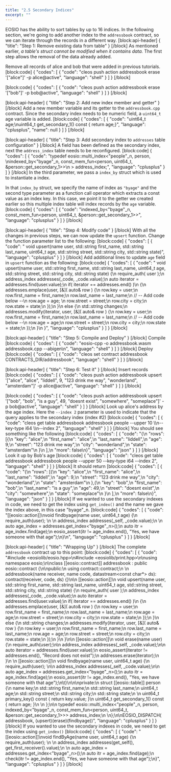 ```yaml
---
title: "2.5 Secondary Indices"
excerpt: ""
---
```

EOSIO has the ability to sort tables by up to 16 indices. In the following section, we're going to add another index to the `addressbook` contract, so we can iterate through the records in a different way. 
[block:api-header]
{
  "title": "Step 1: Remove existing data from table"
}
[/block]
As mentioned earlier, *a table's struct cannot be modified when it contains data.* The first step allows the removal of the data already added.

Remove all records of alice and bob that were added in previous tutorials. 
[block:code]
{
  "codes": [
    {
      "code": "cleos push action addressbook erase '[\"alice\"]' -p alice@active",
      "language": "shell"
    }
  ]
}
[/block]

[block:code]
{
  "codes": [
    {
      "code": "cleos push action addressbook erase '[\"bob\"]' -p bob@active",
      "language": "shell"
    }
  ]
}
[/block]

[block:api-header]
{
  "title": "Step 2: Add new index member and getter"
}
[/block]
Add a new member variable and its getter to the `addressbook.cpp` contract. Since the secondary index needs to be numeric field, a `uint64_t` age variable is added. 
[block:code]
{
  "codes": [
    {
      "code": "uint64_t age;\nuint64_t get_secondary_1() const { return age;}",
      "language": "cplusplus",
      "name": null
    }
  ]
}
[/block]

[block:api-header]
{
  "title": "Step 3: Add secondary index to `addresses` table configuration"
}
[/block]
A field has been defined as the secondary index, next the  `address_index` table needs to be reconfigured.
[block:code]
{
  "codes": [
    {
      "code": "typedef eosio::multi_index<\"people\"_n, person, \nindexed_by<\"byage\"_n, const_mem_fun<person, uint64_t, &person::get_secondary_1>>\n  > address_index;",
      "language": "cplusplus"
    }
  ]
}
[/block]
In the third parameter, we pass a `index_by` struct which is used to instantiate a index. 

In that `index_by` struct, we specify the name of index as `"byage"` and the second type parameter as a function call operator which extracts a const value as an index key. In this case, we point it to the getter we created earlier so this multiple index table will index records by the `age` variable.
[block:code]
{
  "codes": [
    {
      "code": "indexed_by<\"byage\"_n, const_mem_fun<person, uint64_t, &person::get_secondary_1>>",
      "language": "cplusplus"
    }
  ]
}
[/block]

[block:api-header]
{
  "title": "Step 4: Modify code"
}
[/block]
With all the changes in previous steps, we can now update the `upsert` function. Change the function parameter list to the following:
[block:code]
{
  "codes": [
    {
      "code": "  void upsert(name user, std::string first_name, std::string last_name, uint64_t age, std::string street, std::string city, std::string state)",
      "language": "cplusplus"
    }
  ]
}
[/block]
Add additional lines to update `age` field in `upsert` function as the following:
[block:code]
{
  "codes": [
    {
      "code": "  void upsert(name user, std::string first_name, std::string last_name, uint64_t age, std::string street, std::string city, std::string state) {\n    require_auth( user );\n    address_index addresses(_code, _code.value);\n    auto iterator = addresses.find(user.value);\n    if( iterator == addresses.end() )\n    {\n      addresses.emplace(user, [&]( auto& row ) {\n       row.key = user;\n       row.first_name = first_name;\n       row.last_name = last_name;\n       // -- Add code below --\n       row.age = age; \n       row.street = street;\n       row.city = city;\n       row.state = state;\n      });\n    }\n    else {\n      std::string changes;\n      addresses.modify(iterator, user, [&]( auto& row ) {\n        row.key = user;\n        row.first_name = first_name;\n        row.last_name = last_name;\n        // -- Add code below --\n        row.age = age;\n        row.street = street;\n        row.city = city;\n        row.state = state;\n      });\n    }\n  }",
      "language": "cplusplus"
    }
  ]
}
[/block]

[block:api-header]
{
  "title": "Step 5: Compile and Deploy"
}
[/block]
Compile
[block:code]
{
  "codes": [
    {
      "code": "eosio-cpp -o addressbook.wasm addressbook.cpp --abigen\n",
      "language": "shell"
    }
  ]
}
[/block]
Deploy
[block:code]
{
  "codes": [
    {
      "code": "cleos set contract addressbook CONTRACTS_DIR/addressbook",
      "language": "shell"
    }
  ]
}
[/block]

[block:api-header]
{
  "title": "Step 6: Test it"
}
[/block]
Insert records
[block:code]
{
  "codes": [
    {
      "code": "cleos push action addressbook upsert '[\"alice\", \"alice\", \"liddell\", 9, \"123 drink me way\", \"wonderland\", \"amsterdam\"]' -p alice@active",
      "language": "shell"
    }
  ]
}
[/block]

[block:code]
{
  "codes": [
    {
      "code": "cleos push action addressbook upsert '[\"bob\", \"bob\", \"is a guy\", 49, \"doesnt exist\", \"somewhere\", \"someplace\"]' -p bob@active",
      "language": "shell"
    }
  ]
}
[/block]
Look up alice's address by the age index. Here the `--index 2` parameter is used to indicate that the query applies to the secondary index (index #2)
[block:code]
{
  "codes": [
    {
      "code": "cleos get table addressbook addressbook people --upper 10 \\\n--key-type i64 \\\n--index 2",
      "language": "shell"
    }
  ]
}
[/block]
You should see something like the following
[block:code]
{
  "codes": [
    {
      "code": "{\n  \"rows\": [{\n      \"key\": \"alice\",\n      \"first_name\": \"alice\",\n      \"last_name\": \"liddell\",\n      \"age\": 9,\n      \"street\": \"123 drink me way\",\n      \"city\": \"wonderland\",\n      \"state\": \"amsterdam\"\n    }\n  ],\n  \"more\": false\n}",
      "language": "json"
    }
  ]
}
[/block]
Look it up by Bob's age
[block:code]
{
  "codes": [
    {
      "code": "cleos get table addressbook addressbook people --upper 50 --key-type i64 --index 2",
      "language": "shell"
    }
  ]
}
[/block]
It should return
[block:code]
{
  "codes": [
    {
      "code": "{\n  \"rows\": [{\n      \"key\": \"alice\",\n      \"first_name\": \"alice\",\n      \"last_name\": \"liddell\",\n      \"age\": 9,\n      \"street\": \"123 drink me way\",\n      \"city\": \"wonderland\",\n      \"state\": \"amsterdam\"\n    },{\n      \"key\": \"bob\",\n      \"first_name\": \"bob\",\n      \"last_name\": \"is a guy\",\n      \"age\": 49,\n      \"street\": \"doesnt exist\",\n      \"city\": \"somewhere\",\n      \"state\": \"someplace\"\n    }\n  ],\n  \"more\": false\n}",
      "language": "json"
    }
  ]
}
[/block]
If we wanted to use the secondary indexes in code, we need to get the index using `get_index()` and the name we gave the index above, in this case "byage"_n.
[block:code]
{
  "codes": [
    {
      "code": "[[eosio::action]]\nvoid findbyage(name user, uint64_t age) {\n require_auth(user); \n \n address_index addresses(_self, _code.value);\n \n auto age_index = addresses.get_index<\"byage\"_n>();\n auto itr = age_index.find(age);\n eosio_assert(itr != age_index.end(), \"Yes, we have someone with that age\");\n}\n",
      "language": "cplusplus"
    }
  ]
}
[/block]

[block:api-header]
{
  "title": "Wrapping Up"
}
[/block]
The complete `addressbook` contract up to this point:
[block:code]
{
  "codes": [
    {
      "code": "#include <eosiolib/eosio.hpp>\n#include <eosiolib/print.hpp>\n\nusing namespace eosio;\n\nclass [[eosio::contract]] addressbook : public eosio::contract {\n\npublic:\n  using contract::contract;\n  \n  addressbook(name receiver, name code,  datastream<const char*> ds): contract(receiver, code, ds) {}\n\n  [[eosio::action]]\n  void upsert(name user, std::string first_name, std::string last_name, uint64_t age, std::string street, std::string city, std::string state) {\n    require_auth( user );\n    address_index addresses(_code, _code.value);\n    auto iterator = addresses.find(user.value);\n    if( iterator == addresses.end() )\n    {\n      addresses.emplace(user, [&]( auto& row ) {\n       row.key = user;\n       row.first_name = first_name;\n       row.last_name = last_name;\n       row.age = age;\n       row.street = street;\n       row.city = city;\n       row.state = state;\n      });\n    }\n    else {\n      std::string changes;\n      addresses.modify(iterator, user, [&]( auto& row ) {\n        row.key = user;\n        row.first_name = first_name;\n        row.last_name = last_name;\n        row.age = age;\n        row.street = street;\n        row.city = city;\n        row.state = state;\n      });\n    }\n  }\n\n  [[eosio::action]]\n  void erase(name user) {\n    require_auth(user);\n\n    address_index addresses(_self, _code.value);\n\n    auto iterator = addresses.find(user.value);\n    eosio_assert(iterator != addresses.end(), \"Record does not exist\");\n    addresses.erase(iterator);\n  }\n  \n  [[eosio::action]]\n  void findbyage(name user, uint64_t age) {\n   require_auth(user); \n\n   address_index addresses(_self, _code.value);\n\n   auto age_index = addresses.get_index<\"byage\"_n>();\n   auto itr = age_index.find(age);\n   eosio_assert(itr != age_index.end(), \"Yes, we have someone with that age\");\n\t}\n\n\nprivate:\n  struct [[eosio::table]] person {\n    name key;\n    std::string first_name;\n    std::string last_name;\n    uint64_t age;\n    std::string street;\n    std::string city;\n    std::string state;\n  \n    uint64_t primary_key() const { return key.value; }\n    uint64_t get_secondary_1() const { return age; }\n  \n  };\n\n  typedef eosio::multi_index<\"people\"_n, person, indexed_by<\"byage\"_n, const_mem_fun<person, uint64_t, &person::get_secondary_1>>> address_index;\n  \n};\n\nEOSIO_DISPATCH( addressbook, (upsert)(erase)(findbyage))",
      "language": "cplusplus"
    }
  ]
}
[/block]
If you wanted to use the secondary indexes in code, we need to get the index using `get_index()`
[block:code]
{
  "codes": [
    {
      "code": "[[eosio::action]]\nvoid findByAge(name user, uint64_t age) {\n require_auth(user); \n \n address_index addresses(get_self(), get_first_receiver().value);\n \n auto age_index = addresses.get_index<\"byage\"_n>();\n auto itr = age_index.find(age);\n check(itr != age_index.end(), \"Yes, we have someone with that age\");\n}",
      "language": "cplusplus"
    }
  ]
}
[/block]